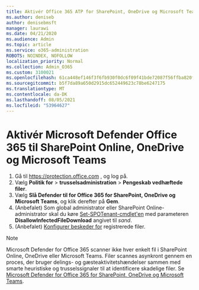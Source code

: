 ```yaml
---
title: Aktivér Office 365 ATP for SharePoint, OneDrive og Microsoft Teams
ms.author: deniseb
author: denisebmsft
manager: laurawi
ms.date: 04/21/2020
ms.audience: Admin
ms.topic: article
ms.service: o365-administration
ROBOTS: NOINDEX, NOFOLLOW
localization_priority: Normal
ms.collection: Admin_O365
ms.custom: 3100021
ms.openlocfilehash: 61ca448ef146f3f6fb930f0dc6f09f41bde72087f56ffba820f0a2d517cddb31
ms.sourcegitcommit: b5f7da89a650d2915dc652449623c78be6247175
ms.translationtype: MT
ms.contentlocale: da-DK
ms.lasthandoff: 08/05/2021
ms.locfileid: "53964627"
---
```

# <a name="enable-microsoft-defender-for-office-365-for-sharepoint-online-onedrive-and-microsoft-teams"></a>Aktivér Microsoft Defender Office 365 til SharePoint Online, OneDrive og Microsoft Teams

1. Gå til https://protection.office.com , og log på.
2. Vælg **Politik for**  >  **trusselsadministration**  >  **Pengeskab vedhæftede filer**.
3. Vælg **Slå Defender til for Office 365 for SharePoint, OneDrive og Microsoft Teams**, og klik derefter på **Gem**.
4. (Anbefalet) Som global administrator eller SharePoint Online-administrator skal du køre [Set-SPOTenant-cmdlet'en](/powershell/module/sharepoint-online/Set-SPOTenant?view=sharepoint-ps) med parameteren **DisallowInfectedFileDownload** angivet til *sand*.
5. (Anbefalet) [Konfigurer beskeder for](/microsoft-365/security/office-365-security/turn-on-atp-for-spo-odb-and-teams#set-up-alerts-for-detected-files) registrerede filer.

> [!NOTE]
> Microsoft Defender for Office 365 scanner ikke hver enkelt fil i SharePoint Online, OneDrive eller Microsoft Teams. Filer scannes asynkront gennem en proces, der bruger delings- og gæsteaktivitetshændelser sammen med smarte heuristiske og trusselssignaler til at identificere skadelige filer. Se [Microsoft Defender for Office 365 for SharePoint, OneDrive og Microsoft Teams](/microsoft-365/security/office-365-security/atp-for-spo-odb-and-teams).